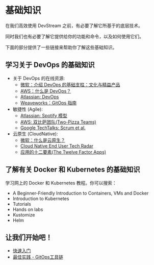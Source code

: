 # 基础知识

在我们高效使用 DevStream 之前，有必要了解它所基于的底层技术。

同时我们也有必要了解它提供给你的功能和命令，以及如何使用它们。

下面的部分提供了一些链接来帮助你了解这些基础知识。

## 学习关于 DevOps 的基础知识

- 关于 DevOps 的在线资源:
    - [微软：介绍 DevOps 的基础支柱：文化与精益产品](https://docs.microsoft.com/zh-cn/learn/modules/introduce-foundation-pillars-devops/)
    - [AWS：什么是 DevOps？](https://aws.amazon.com/cn/devops/what-is-devops/)
    - [Atlassian: DevOps](https://www.atlassian.com/zh/devops)
    - [Weaveworks：GitOps 指南](https://www.weave.works/technologies/gitops/)
- 敏捷性 (Agile):
    - [Atlassian: Spotify 模型](https://www.atlassian.com/zh/agile/agile-at-scale/spotify)
    - [AWS: 双比萨团队(Two-Pizza Teams)](https://docs.aws.amazon.com/zh_cn/whitepapers/latest/introduction-devops-aws/two-pizza-teams.html)
    - [Google TechTalks: Scrum et al.](https://www.youtube.com/watch?v=IyNPeTn8fpo)
- 云原生 (CloudNative):
    - [微软：什么是云原生？](https://docs.microsoft.com/zh-cn/dotnet/architecture/cloud-native/definition)
    - [Cloud Native End User Tech Radar](https://radar.cncf.io/)
    - [应用的十二要素(The Twelve Factor Apps)](https://12factor.net/zh_cn/)

## 了解有关 Docker 和 Kubernetes 的基础知识

学习网上的 Docker 和 Kubernetes 教程。你可以搜索：

- A Beginner-Friendly Introduction to Containers, VMs and Docker
- Introduction to Kubernetes
- Tutorials
- Hands on labs
- Kustomize
- Helm

## 让我们开始吧！

- [快速入门](./quickstart.zh.md)
- [最佳实践 - GitOps工具链](./best-practices/gitops.zh.md)
